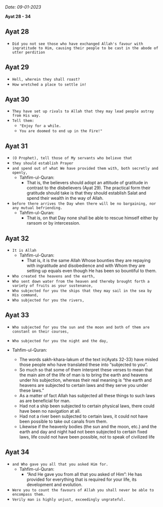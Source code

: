 *Date: 09-01-2023*

**Ayat 28 - 34**

## Ayat 28

- `Did you not see those who have exchanged Allah's favour with ingratitude to Him, causing their people to be cast in the abode of utter perdition`

## Ayat 29

- `Hell, wherein they shall roast?`
- `How wretched a place to settle in!`

## Ayat 30

- `They have set up rivals to Allah that they may lead people astray from His way.`
- `Tell them:`
  - `"Enjoy for a while.`
  - `You are doomed to end up in the Fire!"`

## Ayat 31

- `(O Prophet), tell those of My servants who believe that`
- `they should establish Prayer`
- `and spend out of what We have provided them with, both secretly and openly,`
  - Tahfim-ul-Quran:
    - That is, the believers should adopt an attitude of gratitude in contrast to the disbelievers (Ayat 29). The practical form their gratitude should take is that they should establish Salat and spend their wealth in the way of Allah.
- `before there arrives the Day when there will be no bargaining, nor any mutual befriending.`
  - Tahfim-ul-Quran:
    - That is, on that Day none shall be able to rescue himself either by ransom or by intercession.

## Ayat 32

- `It is Allah`
  - Tahfim-ul-Quran:
    - That is, it is the same Allah Whose bounties they are repaying with ingratitude and disobedience and with Whom they are setting up equals even though He has been so bountiful to them.
- `Who created the heavens and the earth,`
- `Who sent down water from the heaven and thereby brought forth a variety of fruits as your sustenance,`
- `Who subjected for you the ships that they may sail in the sea by His command,`
- `Who subjected for you the rivers,`

## Ayat 33

- `Who subjected for you the sun and the moon and both of them are constant on their courses,`
- `Who subjected for you the night and the day,`

- Tahfim-ul-Quran:
  - The words sakh-khara-lakum of the text in(Ayats 32-33) have misled those people who have translated these into “subjected to you”.
  - So much so that some of them interpret these verses to mean that the main aim of the life of man is to bring the earth and heavens under his subjection, whereas their real meaning is “the earth and heavens are subjected to certain laws and they serve you under these laws.”
  - As a matter of fact Allah has subjected all these things to such laws as are beneficial for man.
  - Had not a ship been subjected to certain physical laws, there could have been no navigation at all.
  - Had not a river been subjected to certain laws, it could not have been possible to take out canals from them.
  - Likewise if the heavenly bodies (the sun and the moon, etc.) and the earth and day and night had not been subjected to certain fixed laws, life could not have been possible, not to speak of civilized life

## Ayat 34

- `and Who gave you all that you asked Him for.`
  - Tahfim-ul-Quran:
    - “And He gave you from all that you asked of Him”: He has provided for everything that is required for your life, its development and evolution.
- `Were you to count the favours of Allah you shall never be able to encompass them.`
- `Verily man is highly unjust, exceedingly ungrateful.`
